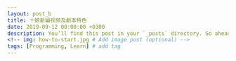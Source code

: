 ```yaml
---
layout: post_b
title: 十娘新編视频及劇本特色
date: 2019-09-12 00:00:00 +0300
description: You’ll find this post in your `_posts` directory. Go ahead and edit it and re-build the site to see your changes. # Add post description (optional)
<!-- img: how-to-start.jpg # Add image post (optional) -->
tags: [Programming, Learn] # add tag
---
```



